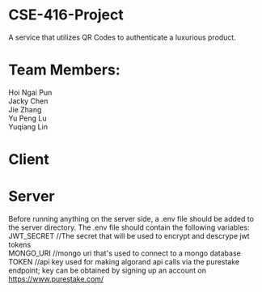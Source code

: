 # CSE-416-Project

A service that utilizes QR Codes to authenticate a luxurious product.

# Team Members:
Hoi Ngai Pun\
Jacky Chen\
Jie Zhang\
Yu Peng Lu\
Yuqiang Lin

# Client

# Server
Before running anything on the server side, a .env file should be added to the server directory. The .env file should contain the following variables:\
JWT_SECRET //The secret that will be used to encrypt and descrype jwt tokens\
MONGO_URI //mongo uri that's used to connect to a mongo database\
TOKEN //api key used for making algorand api calls via the purestake endpoint; key can be obtained by signing up an account on https://www.purestake.com/
